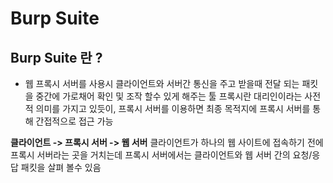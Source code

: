 # Burp Suite

## Burp Suite 란 ?
- 웹 프록시 서버를 사용시 클라이언트와 서버간 통신을 주고 받을때 전달 되는 패킷을
중간에 가로채어 확인 및 조작 할수 있게 해주는 툴
프록시란 대리인이라는 사전적 의미를 가지고 있듯이, 프록시 서버를 이용하면 최종
목적지에 프록시 서버를 통해 간접적으로 접근 가능

**클라이언트 ->  프록시 서버 -> 웹 서버**
클라이언트가 하나의 웹 사이트에 접속하기 전에 프록시 서버라는 곳을 거치는데
프록시 서버에서는 클라이언트와 웹 서버 간의 요청/응답 패킷을 살펴 볼수 있음



